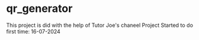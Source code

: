 # qr_generator
This project is did with the help of Tutor Joe's chaneel
Project Started to do first time: 16-07-2024
